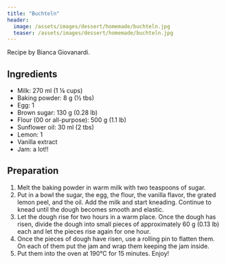 ```yaml
---
title: "Buchteln"
header:
  image: /assets/images/dessert/homemade/buchteln.jpg
  teaser: /assets/images/dessert/homemade/buchteln.jpg
---
```

Recipe by Bianca Giovanardi.

## Ingredients
* Milk: 270 ml (1 ⅛ cups)
* Baking powder: 8 g (½ tbs)
* Egg: 1
* Brown sugar: 130 g (0.28 lb)
* Flour (00 or all-purpose): 500 g (1.1 lb)
* Sunflower oil: 30 ml (2 tbs)
* Lemon: 1
* Vanilla extract
* Jam: a lot!!

## Preparation
1. Melt the baking powder in warm milk with two teaspoons of sugar.
2. Put in a bowl the sugar, the egg, the flour, the vanilla flavor, the grated lemon peel, and the oil. Add the milk and start kneading. Continue to knead until the dough becomes smooth and elastic.
3. Let the dough rise for two hours in a warm place. Once the dough has risen, divide the dough into small pieces of approximately 60 g (0.13 lb) each and let the pieces rise again for one hour.
4. Once the pieces of dough have risen, use a rolling pin to flatten them. On each of them put the jam and wrap them keeping the jam inside.
5. Put them into the oven at 190°C for 15 minutes. Enjoy!
